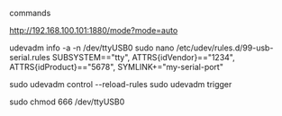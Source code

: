 commands


http://192.168.100.101:1880/mode?mode=auto




udevadm info -a -n /dev/ttyUSB0
sudo nano /etc/udev/rules.d/99-usb-serial.rules
SUBSYSTEM=="tty", ATTRS{idVendor}=="1234", ATTRS{idProduct}=="5678", SYMLINK+="my-serial-port"

sudo udevadm control --reload-rules
sudo udevadm trigger




sudo chmod 666 /dev/ttyUSB0